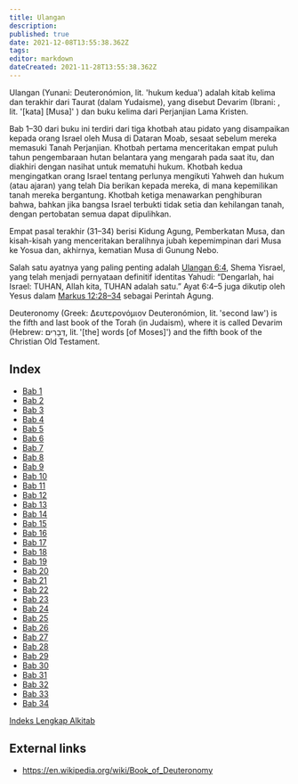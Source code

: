 ```yaml
---
title: Ulangan
description: 
published: true
date: 2021-12-08T13:55:38.362Z
tags: 
editor: markdown
dateCreated: 2021-11-28T13:55:38.362Z
---
```


Ulangan (Yunani: Deuteronómion, lit. 'hukum kedua') adalah kitab kelima dan terakhir dari Taurat (dalam Yudaisme), yang disebut Devarim (Ibrani: , lit. '[kata] [Musa]' ) dan buku kelima dari Perjanjian Lama Kristen.

Bab 1–30 dari buku ini terdiri dari tiga khotbah atau pidato yang disampaikan kepada orang Israel oleh Musa di Dataran Moab, sesaat sebelum mereka memasuki Tanah Perjanjian. Khotbah pertama menceritakan empat puluh tahun pengembaraan hutan belantara yang mengarah pada saat itu, dan diakhiri dengan nasihat untuk mematuhi hukum. Khotbah kedua mengingatkan orang Israel tentang perlunya mengikuti Yahweh dan hukum (atau ajaran) yang telah Dia berikan kepada mereka, di mana kepemilikan tanah mereka bergantung. Khotbah ketiga menawarkan penghiburan bahwa, bahkan jika bangsa Israel terbukti tidak setia dan kehilangan tanah, dengan pertobatan semua dapat dipulihkan.

Empat pasal terakhir (31–34) berisi Kidung Agung, Pemberkatan Musa, dan kisah-kisah yang menceritakan beralihnya jubah kepemimpinan dari Musa ke Yosua dan, akhirnya, kematian Musa di Gunung Nebo. 

Salah satu ayatnya yang paling penting adalah [Ulangan 6:4](/id/Bible/Deuteronomy/6#v4), Shema Yisrael, yang telah menjadi pernyataan definitif identitas Yahudi: “Dengarlah, hai Israel: TUHAN, Allah kita, TUHAN adalah satu.” Ayat 6:4–5 juga dikutip oleh Yesus dalam [Markus 12:28–34](/id/Bible/Mark/12#v28) sebagai Perintah Agung.

Deuteronomy (Greek: Δευτερονόμιον Deuteronómion, lit. 'second law') is the fifth and last book of the Torah (in Judaism), where it is called Devarim (Hebrew: דְּבָרִים, lit. '[the] words [of Moses]') and the fifth book of the Christian Old Testament.


## Index

- [Bab 1](/id/Bible/Deuteronomy/1)
- [Bab 2](/id/Bible/Deuteronomy/2)
- [Bab 3](/id/Bible/Deuteronomy/3)
- [Bab 4](/id/Bible/Deuteronomy/4)
- [Bab 5](/id/Bible/Deuteronomy/5)
- [Bab 6](/id/Bible/Deuteronomy/6)
- [Bab 7](/id/Bible/Deuteronomy/7)
- [Bab 8](/id/Bible/Deuteronomy/8)
- [Bab 9](/id/Bible/Deuteronomy/9)
- [Bab 10](/id/Bible/Deuteronomy/10)
- [Bab 11](/id/Bible/Deuteronomy/11)
- [Bab 12](/id/Bible/Deuteronomy/12)
- [Bab 13](/id/Bible/Deuteronomy/13)
- [Bab 14](/id/Bible/Deuteronomy/14)
- [Bab 15](/id/Bible/Deuteronomy/15)
- [Bab 16](/id/Bible/Deuteronomy/16)
- [Bab 17](/id/Bible/Deuteronomy/17)
- [Bab 18](/id/Bible/Deuteronomy/18)
- [Bab 19](/id/Bible/Deuteronomy/19)
- [Bab 20](/id/Bible/Deuteronomy/20)
- [Bab 21](/id/Bible/Deuteronomy/21)
- [Bab 22](/id/Bible/Deuteronomy/22)
- [Bab 23](/id/Bible/Deuteronomy/23)
- [Bab 24](/id/Bible/Deuteronomy/24)
- [Bab 25](/id/Bible/Deuteronomy/25)
- [Bab 26](/id/Bible/Deuteronomy/26)
- [Bab 27](/id/Bible/Deuteronomy/27)
- [Bab 28](/id/Bible/Deuteronomy/28)
- [Bab 29](/id/Bible/Deuteronomy/29)
- [Bab 30](/id/Bible/Deuteronomy/30)
- [Bab 31](/id/Bible/Deuteronomy/31)
- [Bab 32](/id/Bible/Deuteronomy/32)
- [Bab 33](/id/Bible/Deuteronomy/33)
- [Bab 34](/id/Bible/Deuteronomy/34)

[Indeks Lengkap Alkitab](/id/index/bible)


## External links

- https://en.wikipedia.org/wiki/Book_of_Deuteronomy